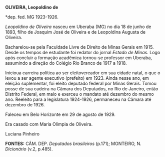 **OLIVEIRA, Leopoldino de**

\*dep. fed. MG 1923-1926.

*Leopoldino de Oliveira* nasceu em Uberaba (MG) no dia 18 de junho de
1893, filho de Joaquim José de Oliveira e de Leopoldina Augusta de
Oliveira.

Bacharelou-se pela Faculdade Livre de Direito de Minas Gerais em 1915.
Desde os tempos de estudante foi redator do jornal *Estado de Minas.*
Logo após concluir a formação acadêmica tornou-se professor em Uberaba,
assumindo a direção do Colégio Rio Branco de 1917 a 1918.

Inicioua carreira política ao ser eleitovereador em sua cidade natal, o
que o levou a ser agente executivo (prefeito) em 1923. Ainda nesse ano,
em eleição suplementar, foi eleito deputado federal por Minas Gerais.
Tomou posse de sua cadeira na Câmara dos Deputados, no Rio de Janeiro,
então Distrito Federal, em maio e exerceu o mandato até dezembro do
mesmo ano. Reeleito para a legislatura 1924-1926, permaneceu na Câmara
até dezembro de 1926.

Faleceu em Belo Horizonte em 29 de agosto de 1929.

Era casado com Maria Olímpia de Oliveira.

Luciana Pinheiro

**FONTES:** CÂM. DEP. *Deputados brasileiros* (p.171); MONTEIRO, N.
*Dicionário* (v.2, p.485).
